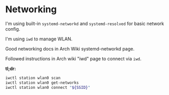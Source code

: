 # Networking

I'm using built-in `systemd-networkd` and `systemd-resolved` for basic network config.

I'm using `iwd` to manage WLAN.

Good networking docs in Arch Wiki systemd-networkd page.

Followed instructions in Arch wiki "iwd" page to connect via `iwd`.

**tl;dr:**

```bash
iwctl station wlan0 scan
iwctl station wlan0 get-networks
iwctl station wlan0 connect "${SSID}"
```
